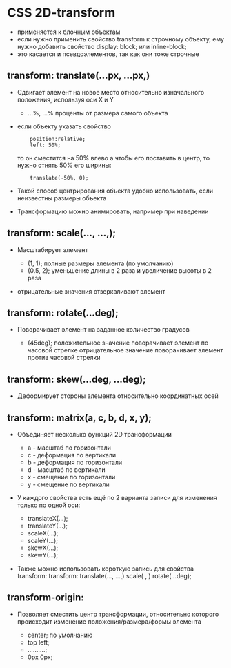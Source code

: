 # CSS 2D-transform

- применяется к блочным объектам
- если нужно применить свойство transform к строчному объекту, ему нужно добавить свойство display: block; или inline-block;
- это касается и псевдоэлементов, так как они тоже строчные

## transform: translate(…px, …px,)

- Сдвигает элемент на новое место относительно изначального положения, используя оси X и Y

  - ...%, ...% проценты от размера самого объекта

- если объекту указать свойство

          position:relative;
          left: 50%;

  то он сместится на 50% влево
  а чтобы его поставить в центр, то нужно отнять 50% его ширины:

          translate(-50%, 0);

- Такой способ центрирования объекта удобно использовать, если неизвестны размеры объекта
- Трансформацию можно анимировать, например при наведении

## transform: scale(…, …,);

- Масштабирует элемент

  - (1, 1); полные размеры элемента (по умолчанию)
  - (0.5, 2); уменьшение длины в 2 раза и увеличение высоты в 2 раза

- отрицательные значения отзеркаливают элемент

## transform: rotate(…deg);

- Поворачивает элемент на заданное количество градусов

  - (45deg); положительное значение поворачивает элемент по часовой стрелке
    отрицательное значение поворачивает элемент против часовой стрелки

## transform: skew(…deg, …deg);

- Деформирует стороны элемента относительно координатных осей

## transform: matrix(a, c, b, d, x, y);

- Объединяет несколько функций 2D трансформации

  - a - масштаб по горизонтали
  - c - деформация по вертикали
  - b - деформация по горизонтали
  - d - масштаб по вертикали
  - x - смещение по горизонтали
  - y - смещение по вертикали

- У каждого свойства есть ещё по 2 варианта записи для изменения только по одной оси:

  - translateX(…);
  - translateY(…);
  - scaleX(…);
  - scaleY(…);
  - skewX(…);
  - skewY(…);

- Также можно использовать короткую запись для свойства transform:
  transform: translate(…, …,) scale( , ) rotate(…deg);

## transform-origin:

- Позволяет сместить центр трансформации, относительно которого происходит изменение положения/размера/формы элемента

  - center; по умолчанию
  - top left;
  - ……….;
  - 0px 0px;
